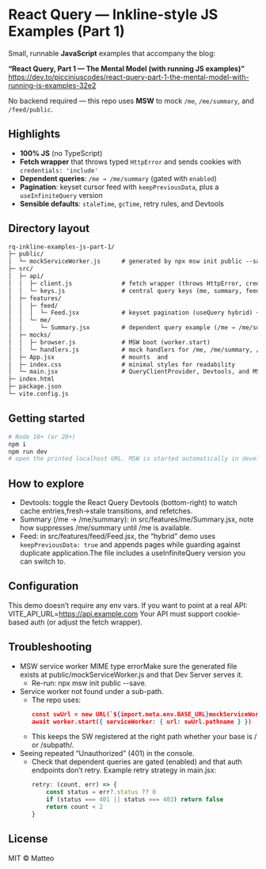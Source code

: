 # React Query — Inkline-style JS Examples (Part 1)

Small, runnable **JavaScript** examples that accompany the blog:

**“React Query, Part 1 — The Mental Model (with running JS examples)”**  
https://dev.to/picciniuscodes/react-query-part-1-the-mental-model-with-running-js-examples-32e2

No backend required — this repo uses **MSW** to mock `/me`, `/me/summary`, and `/feed/public`.

## Highlights

- **100% JS** (no TypeScript)
- **Fetch wrapper** that throws typed `HttpError` and sends cookies with `credentials: 'include'`
- **Dependent queries**: `/me → /me/summary` (gated with `enabled`)
- **Pagination**: keyset cursor feed with `keepPreviousData`, plus a `useInfiniteQuery` version
- **Sensible defaults**: `staleTime`, `gcTime`, retry rules, and Devtools

## Directory layout

```txt
rq-inkline-examples-js-part-1/
├─ public/
│  └─ mockServiceWorker.js      # generated by npx msw init public --save
├─ src/
│  ├─ api/
│  │  ├─ client.js              # fetch wrapper (throws HttpError, credentials: ‘include’)
│  │  └─ keys.js                # central query keys (me, summary, feed, note…)
│  ├─ features/
│  │  ├─ feed/
│  │  │  └─ Feed.jsx            # keyset pagination (useQuery hybrid) + note on useInfiniteQuery
│  │  └─ me/
│  │     └─ Summary.jsx         # dependent query example (/me → /me/summary)
│  ├─ mocks/
│  │  ├─ browser.js             # MSW boot (worker.start)
│  │  └─ handlers.js            # mock handlers for /me, /me/summary, /feed/public
│  ├─ App.jsx                   # mounts  and 
│  ├─ index.css                 # minimal styles for readability
│  └─ main.jsx                  # QueryClientProvider, Devtools, and MSW startup (dev only)
├─ index.html
├─ package.json
└─ vite.config.js
```

## Getting started

```bash
# Node 18+ (or 20+)
npm i
npm run dev
# open the printed localhost URL. MSW is started automatically in development. If you move the app under a sub-path, main.jsx computes the correct SW URL via import.meta.env.BASE_URL.
```

## How to explore

* Devtools: toggle the React Query Devtools (bottom-right) to watch cache entries,fresh→stale transitions, and refetches.
* Summary (/me → /me/summary): in src/features/me/Summary.jsx, note how suppresses /me/summary until /me is available.
* Feed: in src/features/feed/Feed.jsx, the “hybrid” demo uses `keepPreviousData: true` and appends pages while guarding against duplicate application.The file includes a useInfiniteQuery version you can switch to.

## Configuration

This demo doesn’t require any env vars. If you want to point at a real API:
VITE_API_URL=https://api.example.com
Your API must support cookie-based auth (or adjust the fetch wrapper).

## Troubleshooting

* MSW service worker MIME type errorMake sure the generated file exists at public/mockServiceWorker.js and that Dev Server serves it.
    * Re-run: npx msw init public --save.
* Service worker not found under a sub-path.
    * The repo uses:
         ```json
        const swUrl = new URL(`${import.meta.env.BASE_URL}mockServiceWorker.js`, window.location.origin)
        await worker.start({ serviceWorker: { url: swUrl.pathname } })
        ```
    * This keeps the SW registered at the right path whether your base is / or /subpath/.
* Seeing repeated “Unauthorized” (401) in the console.
    * Check that dependent queries are gated (enabled) and that auth endpoints don’t retry. Example retry strategy in main.jsx:
        ```js
        retry: (count, err) => {
            const status = err?.status ?? 0
            if (status === 401 || status === 403) return false
            return count < 2
        }
        ```



## License
MIT © Matteo
